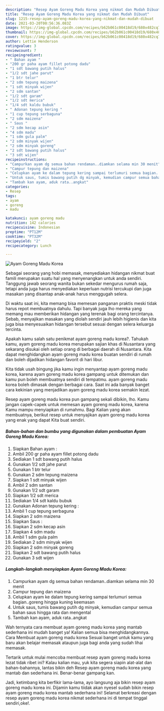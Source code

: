 ```yaml
---
description: "Resep Ayam Goreng Madu Korea yang nikmat dan Mudah Dibuat"
title: "Resep Ayam Goreng Madu Korea yang nikmat dan Mudah Dibuat"
slug: 1215-resep-ayam-goreng-madu-korea-yang-nikmat-dan-mudah-dibuat
date: 2021-03-20T00:56:36.083Z
image: https://img-global.cpcdn.com/recipes/b62b061c00418d19/680x482cq70/ayam-goreng-madu-korea-foto-resep-utama.jpg
thumbnail: https://img-global.cpcdn.com/recipes/b62b061c00418d19/680x482cq70/ayam-goreng-madu-korea-foto-resep-utama.jpg
cover: https://img-global.cpcdn.com/recipes/b62b061c00418d19/680x482cq70/ayam-goreng-madu-korea-foto-resep-utama.jpg
author: Lettie Henderson
ratingvalue: 3
reviewcount: 7
recipeingredient:
- " Bahan ayam "
- "200 gr paha ayam fillet potong dadu"
- "1 sdt bawang putih halus"
- "1/2 sdt jahe parut"
- "1 btr telur"
- "2 sdm tepung maizena"
- "1 sdt minyak wijen"
- "2 sdm santan"
- "1/2 sdt garam"
- "1/2 sdt merica"
- "1/4 sdt kaldu bubuk"
- " Adonan tepung kering "
- "1 cup tepung serbaguna"
- "2 sdm maizena"
- " Saus "
- "2 sdm kecap asin"
- "4 sdm madu"
- "1 sdm gula palm"
- "2 sdm minyak wijen"
- "2 sdm minyak goreng"
- "2 sdt bawang putih halus"
- "3 sdt wijen"
recipeinstructions:
- "Campurkan ayam dg semua bahan rendaman..diamkan selama min 30 menit"
- "Campur tepung dan maizena"
- "Celupkan ayam ke dalam tepung kering sampai terlumuri semua bagian..goreng hingga kuning keemasan"
- "Untuk saus, tumis bawang putih dg minyak, kemudian campur semua bahan saus hingga rata dan mengental"
- "Tambah kan ayam, aduk rata..angkat"
categories:
- Resep
tags:
- ayam
- goreng
- madu

katakunci: ayam goreng madu 
nutrition: 142 calories
recipecuisine: Indonesian
preptime: "PT12M"
cooktime: "PT32M"
recipeyield: "2"
recipecategory: Lunch

---
```



![Ayam Goreng Madu Korea](https://img-global.cpcdn.com/recipes/b62b061c00418d19/680x482cq70/ayam-goreng-madu-korea-foto-resep-utama.jpg)

Sebagai seorang yang hobi memasak, menyediakan hidangan nikmat buat famili merupakan suatu hal yang menyenangkan untuk anda sendiri. Tanggung jawab seorang  wanita bukan sekedar mengurus rumah saja, tetapi anda juga harus menyediakan keperluan nutrisi tercukupi dan juga masakan yang disantap anak-anak harus menggugah selera.

Di waktu  saat ini, kita memang bisa memesan panganan praktis meski tidak harus repot membuatnya dahulu. Tapi banyak juga lho mereka yang memang mau memberikan hidangan yang terenak bagi orang tercintanya. Sebab, menyajikan masakan yang diolah sendiri jauh lebih higienis dan kita juga bisa menyesuaikan hidangan tersebut sesuai dengan selera keluarga tercinta. 



Apakah kamu salah satu penikmat ayam goreng madu korea?. Tahukah kamu, ayam goreng madu korea merupakan sajian khas di Nusantara yang sekarang disukai oleh setiap orang di berbagai daerah di Nusantara. Kita dapat menghidangkan ayam goreng madu korea buatan sendiri di rumah dan boleh dijadikan hidangan favorit di hari libur.

Kita tidak usah bingung jika kamu ingin menyantap ayam goreng madu korea, karena ayam goreng madu korea gampang untuk ditemukan dan kamu pun boleh membuatnya sendiri di tempatmu. ayam goreng madu korea boleh dimasak dengan berbagai cara. Saat ini ada banyak banget cara kekinian yang menjadikan ayam goreng madu korea semakin lezat.

Resep ayam goreng madu korea pun gampang sekali dibikin, lho. Kamu jangan capek-capek untuk memesan ayam goreng madu korea, karena Kamu mampu menyiapkan di rumahmu. Bagi Kalian yang akan membuatnya, berikut resep untuk menyajikan ayam goreng madu korea yang enak yang dapat Kita buat sendiri.

<!--inarticleads1-->

##### Bahan-bahan dan bumbu yang digunakan dalam pembuatan Ayam Goreng Madu Korea:

1. Siapkan  Bahan ayam :
1. Ambil 200 gr paha ayam fillet potong dadu
1. Sediakan 1 sdt bawang putih halus
1. Gunakan 1/2 sdt jahe parut
1. Gunakan 1 btr telur
1. Gunakan 2 sdm tepung maizena
1. Siapkan 1 sdt minyak wijen
1. Ambil 2 sdm santan
1. Gunakan 1/2 sdt garam
1. Siapkan 1/2 sdt merica
1. Sediakan 1/4 sdt kaldu bubuk
1. Gunakan  Adonan tepung kering :
1. Ambil 1 cup tepung serbaguna
1. Siapkan 2 sdm maizena
1. Siapkan  Saus :
1. Siapkan 2 sdm kecap asin
1. Siapkan 4 sdm madu
1. Ambil 1 sdm gula palm
1. Sediakan 2 sdm minyak wijen
1. Siapkan 2 sdm minyak goreng
1. Siapkan 2 sdt bawang putih halus
1. Gunakan 3 sdt wijen




<!--inarticleads2-->

##### Langkah-langkah menyiapkan Ayam Goreng Madu Korea:

1. Campurkan ayam dg semua bahan rendaman..diamkan selama min 30 menit
1. Campur tepung dan maizena
1. Celupkan ayam ke dalam tepung kering sampai terlumuri semua bagian..goreng hingga kuning keemasan
1. Untuk saus, tumis bawang putih dg minyak, kemudian campur semua bahan saus hingga rata dan mengental
1. Tambah kan ayam, aduk rata..angkat




Wah ternyata cara membuat ayam goreng madu korea yang mantab sederhana ini mudah banget ya! Kalian semua bisa menghidangkannya. Cara Membuat ayam goreng madu korea Sesuai banget untuk kamu yang baru akan belajar memasak ataupun juga bagi anda yang sudah lihai memasak.

Tertarik untuk mulai mencoba membuat resep ayam goreng madu korea lezat tidak ribet ini? Kalau kalian mau, yuk kita segera siapin alat-alat dan bahan-bahannya, lantas bikin deh Resep ayam goreng madu korea yang mantab dan sederhana ini. Benar-benar gampang kan. 

Jadi, ketimbang kita berfikir lama-lama, ayo langsung aja bikin resep ayam goreng madu korea ini. Dijamin kamu tiidak akan nyesel sudah bikin resep ayam goreng madu korea mantab sederhana ini! Selamat berkreasi dengan resep ayam goreng madu korea nikmat sederhana ini di tempat tinggal sendiri,oke!.

